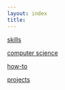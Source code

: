```yaml
---
layout: index
title:
---
```


[skills](./skills/)

[computer science](./computer-science)

[how-to](./how-to)

[projects](./projects)